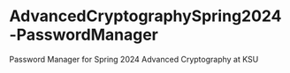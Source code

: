 # AdvancedCryptographySpring2024-PasswordManager
Password Manager for Spring 2024 Advanced Cryptography at KSU
